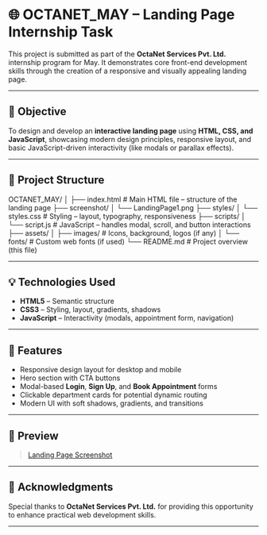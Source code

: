 # 🌐 OCTANET_MAY – Landing Page Internship Task

This project is submitted as part of the **OctaNet Services Pvt. Ltd.** internship program for May. It demonstrates core front-end development skills through the creation of a responsive and visually appealing landing page.

---

## 🎯 Objective

To design and develop an **interactive landing page** using **HTML, CSS, and JavaScript**, showcasing modern design principles, responsive layout, and basic JavaScript-driven interactivity (like modals or parallax effects).

---

## 📂 Project Structure

OCTANET_MAY/
│
├── index.html # Main HTML file – structure of the landing page
├── screenshot/
│   └── LandingPage1.png
├── styles/
│ └── styles.css # Styling – layout, typography, responsiveness
├── scripts/
│ └── script.js # JavaScript – handles modal, scroll, and button interactions
├── assets/
│ ├── images/ # Icons, background, logos (if any)
│ └── fonts/ # Custom web fonts (if used)
└── README.md # Project overview (this file)


---

## 💡 Technologies Used

- **HTML5** – Semantic structure
- **CSS3** – Styling, layout, gradients, shadows
- **JavaScript** – Interactivity (modals, appointment form, navigation)

---

## 🚀 Features

- Responsive design layout for desktop and mobile
- Hero section with CTA buttons
- Modal-based **Login**, **Sign Up**, and **Book Appointment** forms
- Clickable department cards for potential dynamic routing
- Modern UI with soft shadows, gradients, and transitions

---

## 📸 Preview

>[Landing Page Screenshot](screenshots/LandingPage1.png)

---

## 🙌 Acknowledgments

Special thanks to **OctaNet Services Pvt. Ltd.** for providing this opportunity to enhance practical web development skills.

---
